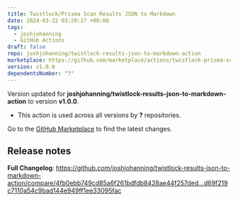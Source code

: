 ```yaml
---
title: Twistlock/Prisma Scan Results JSON to Markdown
date: 2024-03-22 03:29:17 +00:00
tags:
  - joshjohanning
  - GitHub Actions
draft: false
repo: joshjohanning/twistlock-results-json-to-markdown-action
marketplace: https://github.com/marketplace/actions/twistlock-prisma-scan-results-json-to-markdown
version: v1.0.0
dependentsNumber: "?"
---
```



Version updated for **joshjohanning/twistlock-results-json-to-markdown-action** to version **v1.0.0**.
- This action is used across all versions by **?** repositories.

Go to the [GitHub Marketplace](https://github.com/marketplace/actions/twistlock-prisma-scan-results-json-to-markdown) to find the latest changes.

## Release notes

**Full Changelog**: https://github.com/joshjohanning/twistlock-results-json-to-markdown-action/compare/4fb0ebb749cd85a6f261bdfdb8428ae44f257ded...d69f219c7110a54c9bad144e949ff1ee33095fac

